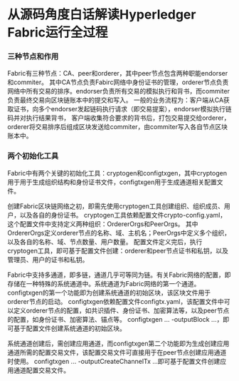 # 从源码角度白话解读Hyperledger Fabric运行全过程

### 三种节点和作用

Fabric有三种节点：CA、peer和orderer，其中peer节点包含两种职能endorser和commiter。
其中CA节点负责Fabirc网络中身份证书的管理，orderer节点负责网络中所有交易的排序。endorser负责所有交易的模拟执行和背书，而commiter负责最终交易向区块链账本中的提交和写入。
一般的业务流程为：客户端从CA获取证书，向多个endorser发起链码执行请求（即交易提案），endorser模拟执行链码并对执行结果背书，
客户端收集符合要求的背书后，打包交易提交给orderer，orderer将交易排序后组成区块发送给commiter，由commiter写入各自节点区块账本中。

### 两个初始化工具

Fabric中有两个关键的初始化工具：cryptogen和configtxgen，其中cryptogen用于用于生成组织结构和身份证书文件，configtxgen用于生成通道相关配置文件。

创建Fabric区块链网络之初，即需先使用cryptogen工具创建组织、组织成员、用户，以及各自的身份证书。
cryptogen工具依赖配置文件crypto-config.yaml，这个配置文件中支持定义两种组织：OrdererOrgs和PeerOrgs。
其中OrdererOrgs定义orderer节点的名称、域、主机名；PeerOrgs中定义多个组织，以及各自的名称、域、节点数量、用户数量。
配置文件定义完后，执行cryptogen工具，即可基于配置文件创建：orderer和peer节点证书和私钥，以及管理员、用户的证书和私钥。

Fabric中支持多通道，即多链，通道几乎可等同为链。有关Fabric网络的配置，即存储在一种特殊的系统通道中。系统通道为Fabric网络的第一个通道。
configtxgen的第一个功能即为创建系统通道的初始区块，该区块文件用于orderer节点的启动。
configtxgen依赖配置文件configtx.yaml，该配置文件中可以定义orderer节点的配置，如共识插件、身份证书、加密算法等，以及peer节点的配置，如身份证书、加密算法、锚点等。
configtxgen ... -outputBlock ...，即可基于配置文件创建系统通道的初始区块。

系统通道创建后，需创建应用通道，而configtxgen第二个功能即为生成创建应用通道所需的配置交易文件，该配置交易文件可直接用于在peer节点创建应用通道时使用。
configtxgen ... -outputCreateChannelTx ...即可基于配置文件创建应用通道配置交易文件。
